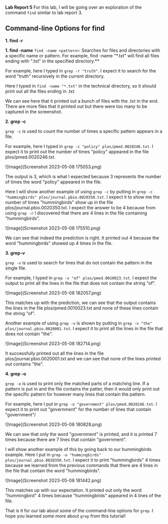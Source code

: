 **Lab Report 5**
For this lab, I will be going over an exploration of the command `find` similar to lab report 3. 

**Command-line Options for find**
---
**1. find -r**

**1. find -name**
`find -name <pattern>`: Searches for files and directories with a specific name or pattern. For example, find -name "*.txt" will find all files ending with ".txt" in the specified directory.**

For example, here I typed in `grep -r "truth"`. I expect it to search for the word "truth" recursively in the current directory.

Here I typed in `find -name "*.txt"` in the technical directory, so it should print out all the files ending in .txt

We can see here that it printed out a bunch of files with the .txt in the end. There are more files that it printed out but there were too many to be captured in the screenshot.

**2. grep -c**

`grep -c` is used to count the number of times a specific pattern appears in a file.

For example, here I typed in `grep -c "policy" plos/pmed.0020246.txt`. I expect it to print out the number of times "policy" appeared in the file plos/pmed.0020246.txt.

![Image](Screenshot 2023-05-08 175053.png)

The output is 3, which is what I expected because 3 represents the number of times the word "policy" appeared in the file.

Here I will show another example of using `grep -c` by putting in `grep -c "hummingbirds" plos/journal.pbio.0020350.txt`. I expect it to show me the number of times "hummingbirds" show up in the  file plos/journal.pbio.0020350.txt. I expect the answer to be 4 because from using `grep -r` I discovered that there are 4 lines in the file containing "hummingbirds".

![Image](Screenshot 2023-05-08 175510.png)

We can see that indeed the prediction is right. It printed out 4 because the word "hummingbirds" showed up 4 times in the file.

**3. grep-v**

`grep -v` is used to search for lines that do not contain the pattern in the single file.

For example, I typed in `grep -v "of" plos/pmed.0010023.txt`. I expect the output to print all the lines in the file that does not contain the string "of".

![Image](Screenshot 2023-05-08 182057.png)

This matches up with the prediction, we can see that the output contains the lines in the file plos/pmed.0010023.txt and none of these lines contain the string "of".

Another example of using `grep -v` is shown by putting in `grep -v "the" plos/journal.pbio.0020001.txt`. I expect it to print all the lines in the file that does not contain "the".

![Image](Screenshot 2023-05-08 182714.png)

It successfully printed out all the lines in the file plos/journal.pbio.0020001.txt and we can see that none of the lines printed out contains "the".


**4. grep -o**

`grep -o` is used to print only the matched parts of a matching line. If a pattern is put in and the file contains the patter, then it would only print out the specific pattern for however many lines that contain the pattern. 

For example, here I put in `grep -o "government" plos/pmed.0020246.txt`. I expect it to print out "government" for the number of lines that contain "government"/

![Image](Screenshot 2023-05-08 180828.png)

We can see that only the word "government" is printed, and it is printed 7 times because there are 7 lines that contain "government".


I will show another example of this by going back to our hummingbirds example. Here I put in `grep -o "hummingbirds" plos/journal.pbio.0020350.txt`. I expect it to print "hummingbirds" 4 times because we learned from the previous commands that there are 4 lines in the file that contain the word "hummingbirds".

![Image](Screenshot 2023-05-08 181442.png)

This matches up with our expectation. It printed out only the word "hummingbird" 4 times because "hummingbirds" appeared in 4 lines of the file.



That is it for our lab about some of the command-line options for `grep`. I hope you learned some more about `grep` from this tutorial!
